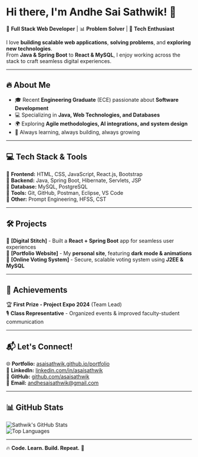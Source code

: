 # Hi there, I'm Andhe Sai Sathwik! 👋

🚀 **Full Stack Web Developer** | 📊 **Problem Solver** | 🎯 **Tech Enthusiast**  

I love **building scalable web applications**, **solving problems**, and **exploring new technologies**.  
From **Java & Spring Boot** to **React & MySQL**, I enjoy working across the stack to craft seamless digital experiences.  

---

## 🔥 About Me
- 🎓 Recent **Engineering Graduate** (ECE) passionate about **Software Development**  
- 💻 Specializing in **Java, Web Technologies, and Databases**  
- 🌍 Exploring **Agile methodologies, AI integrations, and system design**  
- 🚀 Always learning, always building, always growing  

---

## 💻 Tech Stack & Tools
🔹 **Frontend:** HTML, CSS, JavaScript, React.js, Bootstrap  
🔹 **Backend:** Java, Spring Boot, Hibernate, Servlets, JSP  
🔹 **Database:** MySQL, PostgreSQL  
🔹 **Tools:** Git, GitHub, Postman, Eclipse, VS Code  
🔹 **Other:** Prompt Engineering, HFSS, CST  

---

## 🛠 Projects
📌 **[Digital Stitch]** - Built a **React + Spring Boot** app for seamless user experiences  
📌 **[Portfolio Website]** - My **personal site**, featuring **dark mode & animations**  
📌 **[Online Voting System]** - Secure, scalable voting system using **J2EE & MySQL**  

---

## 🌟 Achievements
🏆 **First Prize - Project Expo 2024** (Team Lead)  
🎙 **Class Representative** - Organized events & improved faculty-student communication  

---

## 📬 Let's Connect!
🌐 **Portfolio:** [asaisathwik.github.io/portfolio](https://asaisathwik.github.io/portfolio)  
💼 **LinkedIn:** [linkedin.com/in/asaisathwik](https://www.linkedin.com/in/asaisathwik)  
🐙 **GitHub:** [github.com/asaisathwik](https://github.com/asaisathwik)  
📧 **Email:** andhesaisathwik@gmail.com  

---

## 📊 GitHub Stats
![Sathwik's GitHub Stats](https://github-readme-stats.vercel.app/api?username=asaisathwik&show_icons=true&theme=radical)  
![Top Languages](https://github-readme-stats.vercel.app/api/top-langs/?username=asaisathwik&layout=compact&theme=radical)  

---

🔥 **Code. Learn. Build. Repeat.** 🚀

